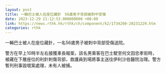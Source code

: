 ```yaml
---
layout: post
title: 一輛巴士被人在座位藏針　56歲男子背部被刺中受傷
date: 2023-12-29 21:12:53.000000000 +08:00
link: https://news.rthk.hk/rthk/ch/component/k2/1734260-20231229.htm
categories: rthk
---
```


一輛巴士被人在座位藏針，一名56歲男子被刺中背部受傷送院。

警方在早上10時半左右接獲車長報案，該名男乘客在巴士駛至何文田忠孝街時，被藏在下層座位的利針刺傷背部，救護員到場將事主送往伊利沙伯醫院治理。警方暫列刑事毀壞案處理，未有人被捕。
